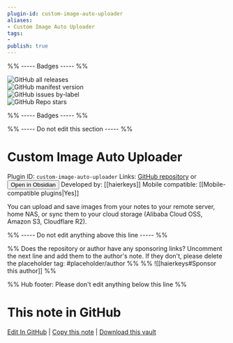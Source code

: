 ```yaml
---
plugin-id: custom-image-auto-uploader
aliases:
- Custom Image Auto Uploader
tags: 
- 
publish: true
---
```


%% ----- Badges ----- %%

![GitHub all releases](https://img.shields.io/github/downloads/haierkeys/obsidian-custom-image-auto-uploader/total?color=573E7A&logo=github&style=for-the-badge)   
![GitHub manifest version](https://img.shields.io/github/manifest-json/v/haierkeys/obsidian-custom-image-auto-uploader?color=573E7A&logo=github&style=for-the-badge)   
![GitHub issues by-label](https://img.shields.io/github/issues/haierkeys/obsidian-custom-image-auto-uploader/help%20wanted?color=573E7A&logo=github&style=for-the-badge)   
![GitHub Repo stars](https://img.shields.io/github/stars/haierkeys/obsidian-custom-image-auto-uploader?color=573E7A&logo=github&style=for-the-badge)

%% ----- Badges ----- %%

%% ----- Do not edit this section ----- %%

# Custom Image Auto Uploader

Plugin ID: `custom-image-auto-uploader`
Links: [GitHub repository](https://github.com/haierkeys/obsidian-custom-image-auto-uploader) or [<button id=HH>Open in Obsidian</button>](obsidian://show-plugin?id=custom-image-auto-uploader)
Developed by: [[haierkeys]]
Mobile compatible: [[Mobile-compatible plugins|Yes]]

You can upload and save images from your notes to your remote server, home NAS, or sync them to your cloud storage (Alibaba Cloud OSS, Amazon S3, Cloudflare R2).

%% ----- Do not edit anything above this line ----- %% 

%% Does the repository or author have any sponsoring links? Uncomment the next line and add them to the author's note. If they don't, please delete the placeholder tag: #placeholder/author %%
%% ![[haierkeys#Sponsor this author]] %%

%% Hub footer: Please don't edit anything below this line %%

# This note in GitHub

<span class="git-footer">[Edit In GitHub](https://github.dev/obsidian-community/obsidian-hub/blob/main/02%20-%20Community%20Expansions/02.05%20All%20Community%20Expansions/Plugins/custom-image-auto-uploader.md "git-hub-edit-note") | [Copy this note](https://raw.githubusercontent.com/obsidian-community/obsidian-hub/main/02%20-%20Community%20Expansions/02.05%20All%20Community%20Expansions/Plugins/custom-image-auto-uploader.md "git-hub-copy-note") | [Download this vault](https://github.com/obsidian-community/obsidian-hub/archive/refs/heads/main.zip "git-hub-download-vault") </span>
